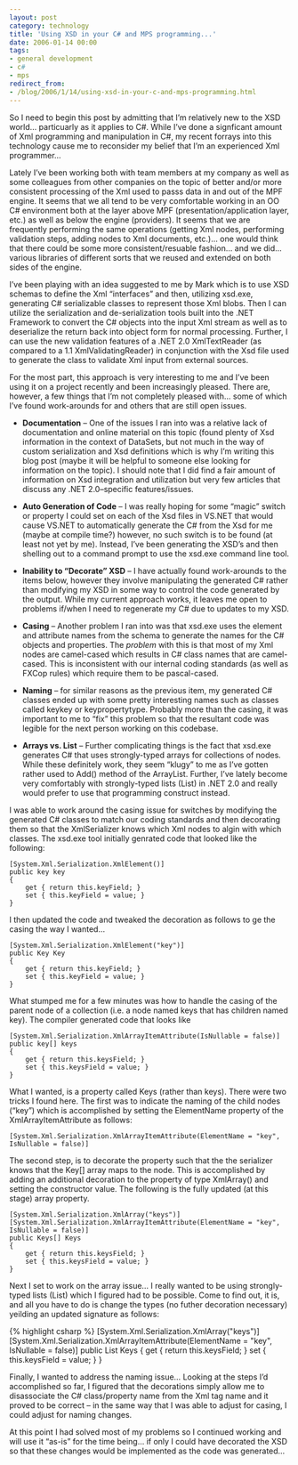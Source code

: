 ```yaml
---
layout: post
category: technology
title: 'Using XSD in your C# and MPS programming...'
date: 2006-01-14 00:00
tags:
- general development
- c#
- mps
redirect_from:
- /blog/2006/1/14/using-xsd-in-your-c-and-mps-programming.html
---
```

So I need to begin this post by admitting that I’m relatively new to the XSD world… particuarly as it applies to C#. While I’ve done a signficant amount of Xml programming and manipulation in C#, my recent forrays into this technology cause me to reconsider my belief that I’m an experienced Xml programmer…

Lately I’ve been working both with team members at my company as well as some colleagues from other companies on the topic of better and/or more consistent processing of the Xml used to passs data in and out of the MPF engine. It seems that we all tend to be very comfortable working in an OO C# environment both at the layer above MPF (presentation/application layer, etc.) as well as below the engine (providers).  It seems that we are frequently performing the same operations (getting Xml nodes, performing validation steps, adding nodes to Xml documents, etc.)… one would think that there could be some more consistent/resuable fashion… and we did… various libraries of different sorts that we reused and extended on both sides of the engine. 

I’ve been playing with an idea suggested to me by Mark which is to use XSD schemas to define the Xml “interfaces” and then, utilizing xsd.exe, generating C# serializable classes to represent those Xml blobs. Then I can utilize the serialization and de-serialization tools built into the .NET Framework to convert the C# objects into the input Xml stream as well as to deserialize the return back into object form for normal processing. Further, I can use the new validation features of a .NET 2.0 XmlTextReader (as compared to a 1.1 XmlValidatingReader) in conjunction with the Xsd file used to generate the class to validate Xml input from external sources.

For the most part, this approach is very interesting to me and I’ve been using it on a project recently and been increasingly pleased.  There are, however, a few things that I’m not completely pleased with… some of which I’ve found work-arounds for and others that are still open issues.

* __Documentation__ – One of the issues I ran into was a relative lack of documentation and online material on this topic (found plenty of Xsd information in the context of DataSets, but not much in the way of custom serialization and Xsd definitions which is why I’m writing this blog post (maybe it will be helpful to someone else looking for information on the topic). I should note that I did find a fair amount of information on Xsd integration and utilization but very few articles that discuss any .NET 2.0–specific features/issues.

* __Auto Generation of Code__ – I was really hoping for some “magic” switch or property I could set on each of the Xsd files in VS.NET that would cause VS.NET to automatically generate the C# from the Xsd for me (maybe at compile time?) however, no such switch is to be found (at least not yet by me). Instead, I’ve been generating the XSD’s and then shelling out to a command prompt to use the xsd.exe command line tool.

* __Inability to “Decorate” XSD__ – I have actually found work-arounds to the items below, however they involve manipulating the generated C# rather than modifying my XSD in some way to control the code generated by the output.  While my current approach works, it leaves me open to problems if/when I need to regenerate my C# due to updates to my XSD.

* __Casing__ – Another problem I ran into was that xsd.exe uses the element and attribute names from the schema to generate the names for the C# objects and properties. The *problem* with this is that most of my Xml nodes are camel-cased which results in C# class names that are camel-cased. This is inconsistent with our internal coding standards (as well as FXCop rules) which require them to be pascal-cased.

* __Naming__ – for similar reasons as the previous item, my generated C# classes ended up with some pretty interesting names such as classes called keykey or keypropertytype. Probably more than the casing, it was important to me to “fix” this problem so that the resultant code was legible for the next person working on this codebase.

* __Arrays vs. List<t>__ – Further complicating things is the fact that xsd.exe generates C# that uses strongly-typed arrays for collections of nodes. While these definitely work, they seem “klugy” to me as I’ve gotten rather used to Add() method of the ArrayList. Further, I’ve lately become very comfortably with strongly-typed lists (List<t>) in .NET 2.0 and really would prefer to use that programming construct instead.


I was able to work around the casing issue for switches by modifying the generated C# classes to match our coding standards and then decorating them so that the XmlSerializer knows which Xml nodes to algin with which classes. The xsd.exe tool initially genrated code that looked like the following:


    [System.Xml.Serialization.XmlElement()]
    public key key
    {
        get { return this.keyField; }
        set { this.keyField = value; }
    }


I then updated the code and tweaked the decoration as follows to ge the casing the way I wanted…


    [System.Xml.Serialization.XmlElement("key")]
    public Key Key
    {
        get { return this.keyField; }
        set { this.keyField = value; }
    }

What stumped me for a few minutes was how to handle the casing of the parent node of a collection (i.e. a node named keys that has children named key). The compiler generated code that looks like


    [System.Xml.Serialization.XmlArrayItemAttribute(IsNullable = false)]
    public key[] keys
    {
        get { return this.keysField; }
        set { this.keysField = value; }
    }

What I wanted, is a property called Keys (rather than keys).  There were two tricks I found here. The first was to indicate the naming of the child nodes (“key”) which is accomplished by setting the ElementName property of the XmlArrayItemAttribute as follows:


    [System.Xml.Serialization.XmlArrayItemAttribute(ElementName = "key", IsNullable = false)]


The second step, is to decorate the property such that the the serializer knows that the Key[] array maps to the <keys/> node. This is accomplished by adding an additional decoration to the property of type XmlArray() and setting the constructor value. The following is the fully updated (at this stage) array property.


    [System.Xml.Serialization.XmlArray("keys")]
    [System.Xml.Serialization.XmlArrayItemAttribute(ElementName = "key", IsNullable = false)]
    public Keys[] Keys
    {
        get { return this.keysField; }
        set { this.keysField = value; }
    }

Next I set to work on the array issue… I really wanted to be using strongly-typed lists (List<t>) which I figured had to be possible. Come to find out, it is, and all you have to do is change the types (no futher decoration necessary) yeilding an updated signature as follows:


{% highlight csharp %}
[System.Xml.Serialization.XmlArray("keys")]
[System.Xml.Serialization.XmlArrayItemAttribute(ElementName = "key", IsNullable = false)]
public List<Key> Keys
{
    get { return this.keysField; }
    set { this.keysField = value; }
}

Finally, I wanted to address the naming issue… Looking at the steps I’d accomplished so far, I figured that the decorations simply allow me to disassociate the C# class/property name from the Xml tag name and it proved to be correct – in the same way that I was able to adjust for casing, I could adjust for naming changes.

At this point I had solved most of my problems so I continued working and will use it “as-is” for the time being… if only I could have decorated the XSD so that these changes would be implemented as the code was generated…
